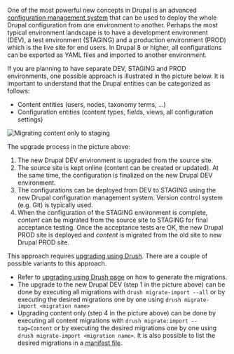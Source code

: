 One of the most powerful new concepts in Drupal is an advanced [configuration management system](https://www.drupal.org/docs/8/configuration-management/managing-your-sites-configuration) that can be used to deploy the whole Drupal configuration from one environment to another. Perhaps the most typical environment landscape is to have a development environment (DEV), a test environment (STAGING) and a production environment (PROD) which is the live site for end users. In Drupal 8 or higher, all configurations can be exported as YAML files and imported to another environment.

If you are planning to have separate DEV, STAGING and PROD environments, one possible approach is illustrated in the picture below. It is important to understand that the Drupal entities can be categorized as follows:

* Content entities (users, nodes, taxonomy terms, ...)
* Configuration entities (content types, fields, views, all configuration settings)

![Migrating content only to staging](https://www.drupal.org/files/migrate-dev-staging.PNG)

The upgrade process in the picture above:

1. The new Drupal DEV environment is upgraded from the source site.
2. The source site is kept online (content can be created or updated). At the same time, the configuration is finalized on the new Drupal DEV environment.
3. The configurations can be deployed from DEV to STAGING using the new Drupal configuration management system. Version control system (e.g. Git) is typically used.
4. When the configuration of the STAGING environment is complete, _content_ can be migrated from the source site to STAGING for final acceptance testing. Once the acceptance tests are OK, the new Drupal PROD site is deployed and _content_ is migrated from the old site to new Drupal PROD site.

This approach requires [upgrading using Drush](http://www.drupal.org/docs/8/upgrade/upgrade-using-drush). There are a couple of possible variants to this approach.

* Refer to [upgrading using Drush page](http://www.drupal.org/docs/8/upgrade/upgrade-using-drush) on how to generate the migrations.
* The upgrade to the new Drupal DEV (step 1 in the picture above) can be done by executing all migrations with `drush migrate-import --all` or by executing the desired migrations one by one using `drush migrate-import <migration name>`
* Upgrading content only (step 4 in the picture above) can be done by executing all content migrations with `drush migrate:import --tag=Content` or by executing the desired migrations one by one using `drush migrate-import <migration name>`. It is also possible to list the desired migrations in a [manifest file](https://www.drupal.org/docs/8/upgrade/upgrade-using-drush#manifest).